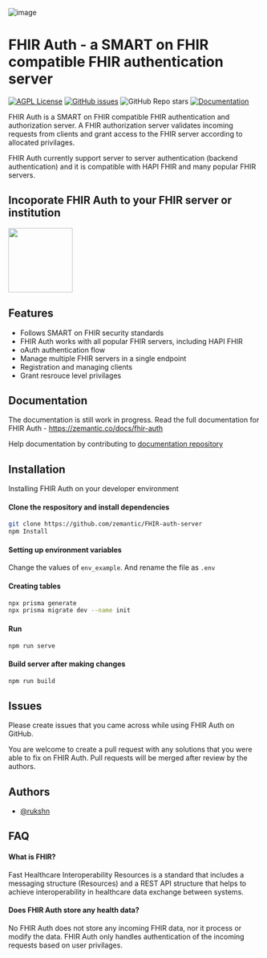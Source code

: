![image](https://user-images.githubusercontent.com/2173259/209614345-8a492e66-d195-458f-8f4d-f356bce54692.png)


# FHIR Auth - a SMART on FHIR compatible FHIR authentication server
[![AGPL License](https://img.shields.io/badge/license-AGPL-blue.svg?style=flat-square)](http://www.gnu.org/licenses/agpl-3.0)
[![GitHub issues](https://img.shields.io/github/issues/zemantic/fhir-auth?style=flat-square)](https://github.com/zemantic/fhir-auth)
![GitHub Repo stars](https://img.shields.io/github/stars/zemantic/fhir-auth?style=flat-square)
[![Documentation](https://img.shields.io/badge/Documentation-wip-critical?style=flat-square)](https://zemantic.co/docs/fhir-auth)

FHIR Auth is a SMART on FHIR compatible FHIR authentication and authorization server. A FHIR authorization server validates incoming requests from clients and grant access to the FHIR server according to allocated privilages.

FHIR Auth currently support server to server authentication (backend authentication) and it is compatible with HAPI FHIR and many popular FHIR servers.

## Incoporate FHIR Auth to your FHIR server or institution 

<a href="https://zemantic.co/contact-us"><img src="https://user-images.githubusercontent.com/2173259/209616744-d599016f-9f01-4bc0-bc70-8a881feb1153.png" width="128" /></a>

## Features

- Follows SMART on FHIR security standards
- FHIR Auth works with all popular FHIR servers, including HAPI FHIR
- oAuth authentication flow
- Manage multiple FHIR servers in a single endpoint
- Registration and managing clients
- Grant resrouce level privilages


## Documentation

The documentation is still work in progress. Read the full documentation for FHIR Auth - https://zemantic.co/docs/fhir-auth

Help documentation by contributing to [documentation repository](https://github.com/zemantic/fhir-auth-docs)

## Installation

Installing FHIR Auth on your developer environment

#### Clone the respository and install dependencies

```bash
git clone https://github.com/zemantic/FHIR-auth-server
npm Install
```

#### Setting up environment variables
Change the values of `env_example`. And rename the file as `.env`

#### Creating tables 

``` bash
npx prisma generate
npx prisma migrate dev --name init
```

#### Run

```bash 
npm run serve
```

#### Build server after making changes 

```bash
npm run build
```

## Issues

Please create issues that you came across while using FHIR Auth on GitHub.

You are welcome to create a pull request with any solutions that you were able to fix on FHIR Auth. Pull requests will be merged after review by the authors.
## Authors

- [@rukshn](https://www.github.com/rukshn)


## FAQ

#### What is FHIR?

Fast Healthcare Interoperability Resources is a standard that includes a messaging structure (Resources) and a REST API structure that helps to achieve interoperability in healthcare data exchange between systems.

#### Does FHIR Auth store any health data?

No FHIR Auth does not store any incoming FHIR data, nor it process or modify the data. FHIR Auth only handles authentication of the incoming requests based on user privilages.


